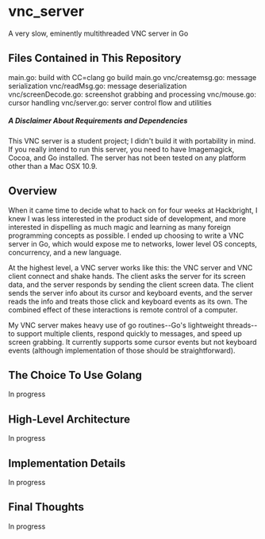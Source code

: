 vnc_server
==========

A very slow, eminently multithreaded VNC server in Go

## Files Contained in This Repository

main.go: build with CC=clang go build main.go
vnc/createmsg.go: message serialization
vnc/readMsg.go: message deserialization
vnc/screenDecode.go: screenshot grabbing and processing
vnc/mouse.go: cursor handling
vnc/server.go: server control flow and utilities

##### A Disclaimer About Requirements and Dependencies

This VNC server is a student project; I didn't build it with portability in mind. If you really intend to run this server, you need to have Imagemagick, Cocoa, and Go installed. The server has not been tested on any platform other than a Mac OSX 10.9. 

## Overview

When it came time to decide what to hack on for four weeks at Hackbright, I
knew I was less interested in the product side of development, and more
interested in dispelling as much magic and learning as many foreign
programming concepts as possible. I ended up choosing to write a VNC server in
Go, which would expose me to networks, lower level OS concepts, concurrency,
and a new language.

At the highest level, a VNC server works like this: the VNC server and VNC client connect and shake hands. The client asks the server for its screen data, and the server responds by sending the client screen data. The client sends the server info about its cursor and keyboard events, and the server reads the info and treats those click and keyboard events as its own. The combined effect of these interactions is remote control of a computer.

My VNC server makes heavy use of go routines--Go's lightweight threads--to support multiple clients, respond quickly to messages, and speed up screen grabbing. It currently supports some cursor events but not keyboard events (although implementation of those should be straightforward).

## The Choice To Use Golang

In progress

## High-Level Architecture 

In progress

## Implementation Details

In progress

## Final Thoughts

In progress